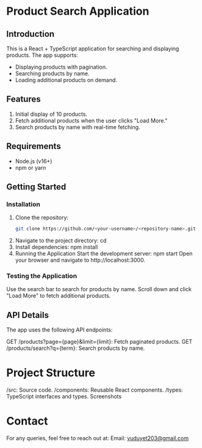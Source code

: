 # Product Search Application

## Introduction
This is a React + TypeScript application for searching and displaying products. 
The app supports:
- Displaying products with pagination.
- Searching products by name.
- Loading additional products on demand.

## Features
1. Initial display of 10 products.
2. Fetch additional products when the user clicks "Load More."
3. Search products by name with real-time fetching.

## Requirements
- Node.js (v16+)
- npm or yarn

## Getting Started

### Installation
1. Clone the repository:
   ```bash
   git clone https://github.com/<your-username>/<repository-name>.git
2. Navigate to the project directory:
cd <repository-name>
3. Install dependencies:
npm install
4. Running the Application
Start the development server:
npm start
Open your browser and navigate to http://localhost:3000.
### Testing the Application
Use the search bar to search for products by name.
Scroll down and click "Load More" to fetch additional products.
## API Details
The app uses the following API endpoints:

GET /products?page={page}&limit={limit}: Fetch paginated products.
GET /products/search?q={term}: Search products by name.
# Project Structure
/src: Source code.
/components: Reusable React components.
/types: TypeScript interfaces and types.
Screenshots

# Contact
For any queries, feel free to reach out at:
Email: vuduyet203@gmail.com
